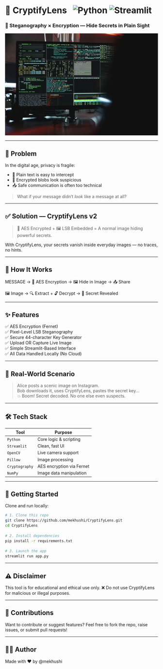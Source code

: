 # 🔐 CryptifyLens &nbsp; ![Python](https://img.shields.io/badge/Made%20with-Python-3670A0?style=for-the-badge&logo=python&logoColor=ffdd54) ![Streamlit](https://img.shields.io/badge/UI-Streamlit-ff4b4b?style=for-the-badge&logo=streamlit&logoColor=white)

### 🧠 Steganography × Encryption — Hide Secrets in Plain Sight

<p align="center">
  <img src="assets/img1.jpg" width="800" />
</p>

---

## 🚨 Problem

In the digital age, privacy is fragile:
- 🧾 Plain text is easy to intercept  
- 🔐 Encrypted blobs look suspicious  
- 📤 Safe communication is often too technical

> What if your message didn’t *look* like a message at all?

---

## ✅ Solution — CryptifyLens v2

> 🔐 AES Encrypted + 🖼️ LSB Embedded = A normal image hiding powerful secrets.

With CryptifyLens, your secrets vanish inside everyday images — no traces, no hints.

---

## 🧠 How It Works
MESSAGE → 🔐 AES Encryption → 🖼️ Hide in Image → 📤 Share

🖼️ Image → 🔍 Extract + 🔓 Decrypt → 🎯 Secret Revealed


---

## ✨ Features

✅ AES Encryption (Fernet)  
✅ Pixel-Level LSB Steganography  
✅ Secure 44-character Key Generator  
✅ Upload OR Capture Live Image  
✅ Simple Streamlit-Based Interface  
✅ All Data Handled Locally (No Cloud)

---

## 🎯 Real-World Scenario

> Alice posts a scenic image on Instagram.  
> Bob downloads it, uses CryptifyLens, pastes the secret key...  
> 💥 Boom! Secret decoded. No one else even suspects.

---

## 🛠️ Tech Stack

| Tool                 | Purpose                        |
|----------------------|--------------------------------|
| `Python`             | Core logic & scripting         |
| `Streamlit`          | Clean, fast UI                 |
| `OpenCV`             | Live camera support            |
| `Pillow`             | Image processing               |
| `Cryptography`       | AES encryption via Fernet      |
| `NumPy`              | Image data manipulation        |

---

## 🚀 Getting Started

Clone and run locally:

```bash
# 1. Clone this repo
git clone https://github.com/mekhushi/CryptifyLens.git
cd CryptifyLens

# 2. Install dependencies
pip install -r requirements.txt

# 3. Launch the app
streamlit run app.py
```
---

## ⚠️ Disclaimer
This tool is for educational and ethical use only.
❌ Do not use CryptifyLens for malicious or illegal purposes.

---

## 🤝 Contributions
Want to contribute or suggest features?
Feel free to fork the repo, raise issues, or submit pull requests!

---
## 👨‍💻 Author
Made with ❤️ by @mekhushi



